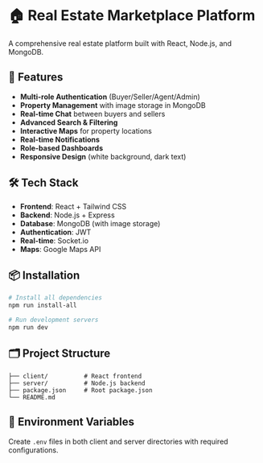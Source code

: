 # 🏠 Real Estate Marketplace Platform

A comprehensive real estate platform built with React, Node.js, and MongoDB.

## 🚀 Features

- **Multi-role Authentication** (Buyer/Seller/Agent/Admin)
- **Property Management** with image storage in MongoDB
- **Real-time Chat** between buyers and sellers
- **Advanced Search & Filtering**
- **Interactive Maps** for property locations
- **Real-time Notifications**
- **Role-based Dashboards**
- **Responsive Design** (white background, dark text)

## 🛠️ Tech Stack

- **Frontend**: React + Tailwind CSS
- **Backend**: Node.js + Express
- **Database**: MongoDB (with image storage)
- **Authentication**: JWT
- **Real-time**: Socket.io
- **Maps**: Google Maps API

## 📦 Installation

```bash
# Install all dependencies
npm run install-all

# Run development servers
npm run dev
```

## 🗂️ Project Structure

```
├── client/          # React frontend
├── server/          # Node.js backend
├── package.json     # Root package.json
└── README.md
```

## 🔧 Environment Variables

Create `.env` files in both client and server directories with required configurations.
